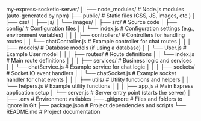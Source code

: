 my-express-socketio-server/
│
├── node_modules/               # Node.js modules (auto-generated by npm)
├── public/                     # Static files (CSS, JS, images, etc.)
│   ├── css/
│   ├── js/
│   └── images/
│
├── src/                        # Source code
│   ├── config/                 # Configuration files
│   │   └── index.js            # Configuration settings (e.g., environment variables)
│   │
│   ├── controllers/            # Controllers for handling routes
│   │   └── chatController.js   # Example controller for chat routes
│   │
│   ├── models/                 # Database models (if using a database)
│   │   └── User.js             # Example User model
│   │
│   ├── routes/                 # Route definitions
│   │   └── index.js            # Main route definitions
│   │
│   ├── services/               # Business logic and services
│   │   └── chatService.js      # Example service for chat logic
│   │
│   ├── sockets/                # Socket.IO event handlers
│   │   └── chatSocket.js       # Example socket handler for chat events
│   │
│   ├── utils/                  # Utility functions and helpers
│   │   └── helpers.js          # Example utility functions
│   │
│   ├── app.js                  # Main Express application setup
│   └── server.js               # Server entry point (starts the server)
│
├── .env                        # Environment variables
├── .gitignore                  # Files and folders to ignore in Git
├── package.json                # Project dependencies and scripts
└── README.md                   # Project documentation
